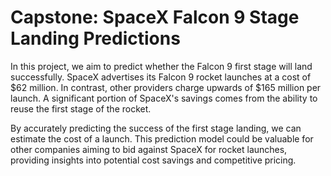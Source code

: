 # **Capstone: SpaceX Falcon 9 Stage Landing Predictions**

In this project, we aim to predict whether the Falcon 9 first stage will land successfully. SpaceX advertises its Falcon 9 rocket launches at a cost of $62 million. In contrast, other providers charge upwards of $165 million per launch. A significant portion of SpaceX's savings comes from the ability to reuse the first stage of the rocket.

By accurately predicting the success of the first stage landing, we can estimate the cost of a launch. This prediction model could be valuable for other companies aiming to bid against SpaceX for rocket launches, providing insights into potential cost savings and competitive pricing.
